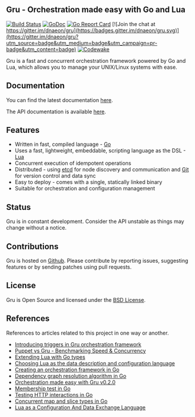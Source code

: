 ## Gru - Orchestration made easy with Go and Lua

[![Build Status](https://travis-ci.org/dnaeon/gru.svg)](https://travis-ci.org/dnaeon/gru)
[![GoDoc](https://godoc.org/github.com/dnaeon/gru?status.svg)](https://godoc.org/github.com/dnaeon/gru)
[![Go Report Card](https://goreportcard.com/badge/github.com/dnaeon/gru)](https://goreportcard.com/report/github.com/dnaeon/gru)
[![Join the chat at https://gitter.im/dnaeon/gru](https://badges.gitter.im/dnaeon/gru.svg)](https://gitter.im/dnaeon/gru?utm_source=badge&utm_medium=badge&utm_campaign=pr-badge&utm_content=badge)
[![Codewake](https://www.codewake.com/badges/ask_question.svg)](https://www.codewake.com/p/gru)

Gru is a fast and concurrent orchestration framework powered
by Go and Lua, which allows you to manage your UNIX/Linux systems
with ease.

## Documentation

You can find the latest documentation [here](docs/).

The API documentation is available [here](https://godoc.org/github.com/dnaeon/gru).

## Features

* Written in fast, compiled language - [Go](https://golang.org/)
* Uses a fast, lightweight, embeddable, scripting
  language as the DSL - [Lua](https://www.lua.org/)
* Concurrent execution of idempotent operations
* Distributed - using [etcd](https://github.com/coreos/etcd) for node
  discovery and communication and
  [Git](https://git-scm.com/) for version control and data sync
* Easy to deploy - comes with a single, statically linked binary
* Suitable for orchestration and configuration management

## Status

Gru is in constant development. Consider the API unstable as
things may change without a notice.

## Contributions

Gru is hosted on [Github](https://github.com/dnaeon/gru).
Please contribute by reporting issues, suggesting features or by
sending patches using pull requests.

## License

Gru is Open Source and licensed under the
[BSD License](http://opensource.org/licenses/BSD-2-Clause).

## References

References to articles related to this project in one way or another.

* [Introducing triggers in Gru orchestration framework](http://dnaeon.github.io/introducing-triggers-in-gru/)
* [Puppet vs Gru - Benchmarking Speed & Concurrency](http://dnaeon.github.io/puppet-vs-gru-benchmarking-speed-and-concurrency/)
* [Extending Lua with Go types](http://dnaeon.github.io/extending-lua-with-go-types/)
* [Choosing Lua as the data description and configuration language](http://dnaeon.github.io/choosing-lua-as-the-ddl-and-config-language/)
* [Creating an orchestration framework in Go](http://dnaeon.github.io/gru-orchestration-framework/)
* [Dependency graph resolution algorithm in Go](http://dnaeon.github.io/dependency-graph-resolution-algorithm-in-go/)
* [Orchestration made easy with Gru v0.2.0](http://dnaeon.github.io/orchestration-made-easy-with-gru-v0.2.0/)
* [Membership test in Go](http://dnaeon.github.io/membership-test-in-go/)
* [Testing HTTP interactions in Go](http://dnaeon.github.io/testing-http-interactions-in-go/)
* [Concurrent map and slice types in Go](http://dnaeon.github.io/concurrent-maps-and-slices-in-go/)
* [Lua as a Configuration And Data Exchange Language](https://www.netbsd.org/~mbalmer/lua/lua_config.pdf)
